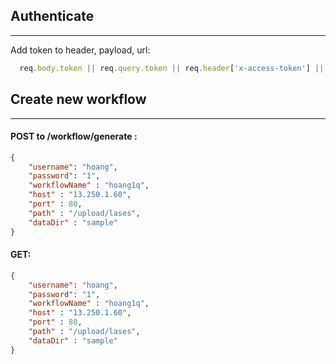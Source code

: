 ## Authenticate 
------
Add token to header, payload, url:
```javascript
  req.body.token || req.query.token || req.header['x-access-token'] || req.get('Authorization');
```
## Create new workflow
------
#### POST to **/workflow/generate** :
```json
{
	"username": "hoang",
	"password": "1",
	"workflowName" : "hoang1q",
	"host" : "13.250.1.60",
	"port" : 80,
	"path" : "/upload/lases",
	"dataDir" : "sample"
}
```
#### GET:
```json
{
	"username": "hoang",
	"password": "1",
	"workflowName" : "hoang1q",
	"host" : "13.250.1.60",
	"port" : 80,
	"path" : "/upload/lases",
	"dataDir" : "sample"
}
```
